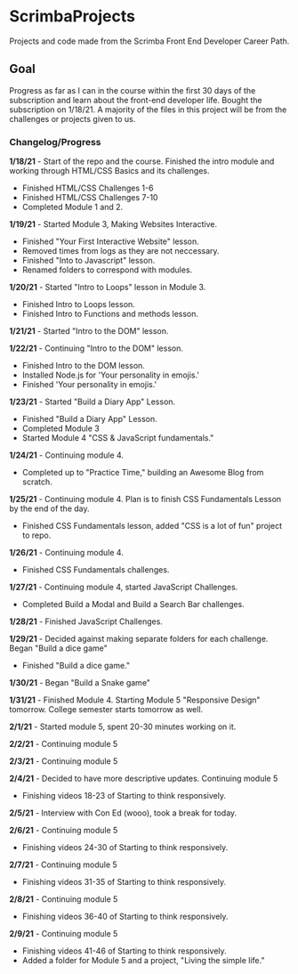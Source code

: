 # ScrimbaProjects
Projects and code made from the Scrimba Front End Developer Career Path.

## Goal
Progress as far as I can in the course within the first 30 days of the subscription and learn about the front-end developer life. Bought the subscription on 1/18/21. A majority of the files in this project will be from the challenges or projects given to us.

### Changelog/Progress
**1/18/21** - Start of the repo and the course. Finished the intro module and working through HTML/CSS Basics and its challenges.
* Finished HTML/CSS Challenges 1-6
* Finished HTML/CSS Challenges 7-10
* Completed Module 1 and 2.
<!---->
**1/19/21** - Started Module 3, Making Websites Interactive.
* Finished "Your First Interactive Website" lesson.
* Removed times from logs as they are not neccessary. 
* Finished "Into to Javascript" lesson.
* Renamed folders to correspond with modules.
<!---->
**1/20/21** - Started "Intro to Loops" lesson in Module 3.
* Finished Intro to Loops lesson.
* Finished Intro to Functions and methods lesson.
<!---->
**1/21/21** - Started "Intro to the DOM" lesson.
<!---->
**1/22/21** - Continuing "Intro to the DOM" lesson.
* Finished Intro to the DOM lesson.
* Installed Node.js for 'Your personality in emojis.'
* Finished 'Your personality in emojis.'
<!---->
**1/23/21** - Started "Build a Diary App" Lesson.
* Finished "Build a Diary App" Lesson.
* Completed Module 3
* Started Module 4 "CSS & JavaScript fundamentals."
<!---->
**1/24/21** - Continuing module 4.
* Completed up to "Practice Time," building an Awesome Blog from scratch.
<!---->
**1/25/21** - Continuing module 4. Plan is to finish CSS Fundamentals Lesson by the end of the day.
* Finished CSS Fundamentals lesson, added "CSS is a lot of fun" project to repo.
<!---->
**1/26/21** - Continuing module 4.
* Finished CSS Fundamentals challenges.
<!---->
**1/27/21** - Continuing module 4, started JavaScript Challenges.
* Completed Build a Modal and Build a Search Bar challenges.
<!--  -->
**1/28/21** - Finished JavaScript Challenges.
<!--  -->
**1/29/21** - Decided against making separate folders for each challenge. Began "Build a dice game"
* Finished "Build a dice game."
<!--  -->
**1/30/21** - Began "Build a Snake game"
<!--  -->
**1/31/21** - Finished Module 4. Starting Module 5 "Responsive Design" tomorrow. College semester starts tomorrow as well.
<!---->
**2/1/21** - Started module 5, spent 20-30 minutes working on it.
<!--  -->
**2/2/21** - Continuing module 5
<!--  -->
**2/3/21** - Continuing module 5
<!--  -->
**2/4/21** - Decided to have more descriptive updates. Continuing module 5
* Finishing videos 18-23 of Starting to think responsively.
<!--  -->
**2/5/21** - Interview with Con Ed (wooo), took a break for today.
<!--  -->
**2/6/21** - Continuing module 5
* Finishing videos 24-30 of Starting to think responsively.
<!--  -->
**2/7/21** - Continuing module 5
* Finishing videos 31-35 of Starting to think responsively.
<!--  -->
**2/8/21** - Continuing module 5
* Finishing videos 36-40 of Starting to think responsively.
<!--  -->
**2/9/21** - Continuing module 5
* Finishing videos 41-46 of Starting to think responsively.
* Added a folder for Module 5 and a project, "Living the simple life."